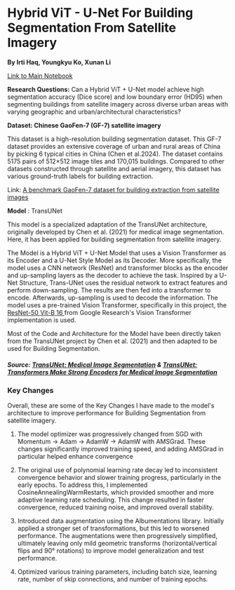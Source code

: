 # Hybrid ViT - U-Net For Building Segmentation From Satellite Imagery
**By Irti Haq, Youngkyu Ko, Xunan Li**

[Link to Main Notebook](https://htmlpreview.github.io/?https://github.com/IrtiHaq/Hybrid_VIT-UNET_FOR_SATALITE_IMAGERY/blob/main/Final%20Project%20Model%20v9%20-%20Augmented.html)

**Research Questions:** Can a Hybrid ViT + U-Net model achieve high segmentation accuracy (Dice score) and low boundary error (HD95) when segmenting buildings from satellite imagery across diverse urban areas with varying geographic and urban/architectural characteristics?

**Dataset: Chinese GaoFen-7 (GF-7) satellite imagery** 

This dataset is a high-resolution building segmentation dataset. This GF-7 dataset provides an extensive coverage of urban and rural areas of China by picking 6 typical cities in China (Chen et al.2024). The dataset contains 5175 pairs of 512×512 image tiles and 170,015 buildings. Compared to other datasets constructed through satellite and aerial imagery, this dataset has various ground-truth labels for building extraction.

Link: [A benchmark GaoFen-7 dataset for building extraction from satellite images](https://doi.org/10.6084/m9.figshare.24305557)

**Model** : TransUNet

This model is a specialized adaptation of the TransUNet architecture, originally developed by Chen et al. (2021) for medical image segmentation. Here, it has been applied for building segmentation from satellite imagery.

The Model is a Hybrid ViT + U-Net Model that uses a Vision Transformer as its Encoder and a U-Net Style Model as its Decoder. More specifically, the model uses a CNN network (ResNet) and transformer blocks as the encoder and up-sampling layers as the decoder to achieve the task. Inspired by a U-Net Structure, Trans-UNet uses the residual network to extract features and perform down-sampling. The results are then fed into a transformer to encode. Afterwards, up-sampling is used to decode the information. The model uses a pre-trained Vision Transformer, specifically in this project, the [ResNet-50 Vit-B 16 ](https://github.com/google-research/vision_transformer) from Google Research's Vision Transformer implementation is used. 

Most of the Code and Architecture for the Model have been directly taken from the TransUNet project by Chen et al. (2021) and then adapted to be used for Building Segmentation.  

##### **Source:** [TransUNet: Medical Image Segmentation](https://tianjinteda.github.io/Transunet.html)  & [TransUNet: Transformers Make Strong Encoders for Medical Image Segmentation](https://arxiv.org/pdf/2102.04306#page=5.23)

### Key Changes
Overall, these are some of the Key Changes I have made to the model's architecture to improve performance for Building Segmentation from satellite imagery. 
1) The model optimizer was progressively changed from SGD with Momentum → Adam → AdamW → AdamW with AMSGrad. These changes significantly improved training speed, and adding AMSGrad in particular helped enhance convergence

2) The original use of polynomial learning rate decay led to inconsistent convergence behavior and slower training progress, particularly in the early epochs. To address this, I implemented CosineAnnealingWarmRestarts, which provided smoother and more adaptive learning rate scheduling. This change resulted in faster convergence, reduced training noise, and improved overall stability.

3) Introduced data augmentation using the Albumentations library. Initially applied a stronger set of transformations, but this led to worsened performance. The augmentations were then progressively simplified, ultimately leaving only mild geometric transforms (horizontal/vertical flips and 90° rotations) to improve model generalization and test performance.

4) Optimized various training parameters, including batch size, learning rate, number of skip connections, and number of training epochs.

